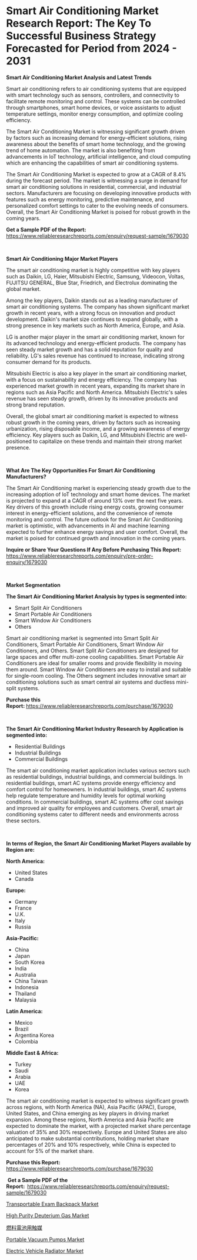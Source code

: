 <p><h1>Smart Air Conditioning Market Research Report: The Key To Successful Business Strategy Forecasted for Period from 2024 - 2031</h1></p><p><strong>Smart Air Conditioning Market Analysis and Latest Trends</strong></p>
<p><p>Smart air conditioning refers to air conditioning systems that are equipped with smart technology such as sensors, controllers, and connectivity to facilitate remote monitoring and control. These systems can be controlled through smartphones, smart home devices, or voice assistants to adjust temperature settings, monitor energy consumption, and optimize cooling efficiency.</p><p>The Smart Air Conditioning Market is witnessing significant growth driven by factors such as increasing demand for energy-efficient solutions, rising awareness about the benefits of smart home technology, and the growing trend of home automation. The market is also benefiting from advancements in IoT technology, artificial intelligence, and cloud computing which are enhancing the capabilities of smart air conditioning systems.</p><p>The Smart Air Conditioning Market is expected to grow at a CAGR of 8.4% during the forecast period. The market is witnessing a surge in demand for smart air conditioning solutions in residential, commercial, and industrial sectors. Manufacturers are focusing on developing innovative products with features such as energy monitoring, predictive maintenance, and personalized comfort settings to cater to the evolving needs of consumers. Overall, the Smart Air Conditioning Market is poised for robust growth in the coming years.</p></p>
<p><strong>Get a Sample PDF of the Report:&nbsp;</strong> <a href="https://www.reliableresearchreports.com/enquiry/request-sample/1679030">https://www.reliableresearchreports.com/enquiry/request-sample/1679030</a></p>
<p>&nbsp;</p>
<p><strong>Smart Air Conditioning Major Market Players</strong></p>
<p><p>The smart air conditioning market is highly competitive with key players such as Daikin, LG, Haier, Mitsubishi Electric, Samsung, Videocon, Voltas, FUJITSU GENERAL, Blue Star, Friedrich, and Electrolux dominating the global market. </p><p>Among the key players, Daikin stands out as a leading manufacturer of smart air conditioning systems. The company has shown significant market growth in recent years, with a strong focus on innovation and product development. Daikin's market size continues to expand globally, with a strong presence in key markets such as North America, Europe, and Asia.</p><p>LG is another major player in the smart air conditioning market, known for its advanced technology and energy-efficient products. The company has seen steady market growth and has a solid reputation for quality and reliability. LG's sales revenue has continued to increase, indicating strong consumer demand for its products.</p><p>Mitsubishi Electric is also a key player in the smart air conditioning market, with a focus on sustainability and energy efficiency. The company has experienced market growth in recent years, expanding its market share in regions such as Asia Pacific and North America. Mitsubishi Electric's sales revenue has seen steady growth, driven by its innovative products and strong brand reputation.</p><p>Overall, the global smart air conditioning market is expected to witness robust growth in the coming years, driven by factors such as increasing urbanization, rising disposable income, and a growing awareness of energy efficiency. Key players such as Daikin, LG, and Mitsubishi Electric are well-positioned to capitalize on these trends and maintain their strong market presence.</p></p>
<p>&nbsp;</p>
<p><strong>What Are The Key Opportunities For Smart Air Conditioning Manufacturers?</strong></p>
<p><p>The Smart Air Conditioning market is experiencing steady growth due to the increasing adoption of IoT technology and smart home devices. The market is projected to expand at a CAGR of around 13% over the next five years. Key drivers of this growth include rising energy costs, growing consumer interest in energy-efficient solutions, and the convenience of remote monitoring and control. The future outlook for the Smart Air Conditioning market is optimistic, with advancements in AI and machine learning expected to further enhance energy savings and user comfort. Overall, the market is poised for continued growth and innovation in the coming years.</p></p>
<p><strong>Inquire or Share Your Questions If Any Before Purchasing This Report:</strong> <a href="https://www.reliableresearchreports.com/enquiry/pre-order-enquiry/1679030">https://www.reliableresearchreports.com/enquiry/pre-order-enquiry/1679030</a></p>
<p>&nbsp;</p>
<p><strong>Market Segmentation</strong></p>
<p><strong>The Smart Air Conditioning Market Analysis by types is segmented into:</strong></p>
<p><ul><li>Smart Split Air Conditioners</li><li>Smart Portable Air Conditioners</li><li>Smart Window Air Conditioners</li><li>Others</li></ul></p>
<p><p>Smart air conditioning market is segmented into Smart Split Air Conditioners, Smart Portable Air Conditioners, Smart Window Air Conditioners, and Others. Smart Split Air Conditioners are designed for large spaces and offer multi-zone cooling capabilities. Smart Portable Air Conditioners are ideal for smaller rooms and provide flexibility in moving them around. Smart Window Air Conditioners are easy to install and suitable for single-room cooling. The Others segment includes innovative smart air conditioning solutions such as smart central air systems and ductless mini-split systems.</p></p>
<p><strong>Purchase this Report:&nbsp;</strong><a href="https://www.reliableresearchreports.com/purchase/1679030">https://www.reliableresearchreports.com/purchase/1679030</a></p>
<p>&nbsp;</p>
<p><strong>The Smart Air Conditioning Market Industry Research by Application is segmented into:</strong></p>
<p><ul><li>Residential Buildings</li><li>Industrial Buildings</li><li>Commercial Buildings</li></ul></p>
<p><p>The smart air conditioning market application includes various sectors such as residential buildings, industrial buildings, and commercial buildings. In residential buildings, smart AC systems provide energy efficiency and comfort control for homeowners. In industrial buildings, smart AC systems help regulate temperature and humidity levels for optimal working conditions. In commercial buildings, smart AC systems offer cost savings and improved air quality for employees and customers. Overall, smart air conditioning systems cater to different needs and environments across these sectors.</p></p>
<p>&nbsp;</p>
<p><strong>In terms of Region, the Smart Air Conditioning Market Players available by Region are:</strong></p>
<p>
    <p> <strong> North America: </strong>
        <ul>
            <li>United States</li>
            <li>Canada</li>
        </ul>
        </p> 
    <p> <strong> Europe: </strong>
        <ul>
            <li>Germany</li>
            <li>France</li>
            <li>U.K.</li>
            <li>Italy</li>
            <li>Russia</li>
        </ul>
        </p> 
    <p> <strong> Asia-Pacific: </strong>
        <ul>
            <li>China</li>
            <li>Japan</li>
            <li>South Korea</li>
            <li>India</li>
            <li>Australia</li>
            <li>China Taiwan</li>
            <li>Indonesia</li>
            <li>Thailand</li>
            <li>Malaysia</li>
        </ul>
        </p> 
    <p> <strong> Latin America: </strong>
        <ul>
            <li>Mexico</li>
            <li>Brazil</li>
            <li>Argentina Korea</li>
            <li>Colombia</li>
        </ul>
        </p> 
    <p> <strong> Middle East & Africa: </strong>
        <ul>
            <li>Turkey</li>
            <li>Saudi</li>
            <li>Arabia</li>
            <li>UAE</li>
            <li>Korea</li>
        </ul>
    </p>
    </p>
<p><p>The smart air conditioning market is expected to witness significant growth across regions, with North America (NA), Asia Pacific (APAC), Europe, United States, and China emerging as key players in driving market expansion. Among these regions, North America and Asia Pacific are expected to dominate the market, with a projected market share percentage valuation of 35% and 30% respectively. Europe and United States are also anticipated to make substantial contributions, holding market share percentages of 20% and 10% respectively, while China is expected to account for 5% of the market share.</p></p>
<p><strong>Purchase this Report: </strong><a href="https://www.reliableresearchreports.com/purchase/1679030">https://www.reliableresearchreports.com/purchase/1679030</a></p>
<p>&nbsp;<strong>Get a Sample PDF of the Report:&nbsp;&nbsp;</strong><a href="https://www.reliableresearchreports.com/enquiry/request-sample/1679030">https://www.reliableresearchreports.com/enquiry/request-sample/1679030</a></p>
<p><strong></strong></p>
<p><p><a href="https://issuu.com/reportprime-2/docs/transportable-exam-backpack-market-size-2030.pptx">Transportable Exam Backpack Market</a></p><p><a href="https://issuu.com/reportprime-2/docs/high-purity-deuterium-gas-market-size-2030.pptx">High Purity Deuterium Gas Market</a></p><p><a href="https://github.com/ycmtqqhvk3273/Market-Research-Report-List-1/blob/main/67092333536.md">燃料電池用触媒</a></p><p><a href="https://view.publitas.com/reportprime-1/portable-vacuum-pumps-market-size-2024-2031-global-industrial-analysis-key-geographical-regions-market-share-top-key-players-product-types-and-forecast-research-report/">Portable Vacuum Pumps Market</a></p><p><a href="https://pretty-mail-caf.notion.site/Global-Electric-Vehicle-Radiator-Market-Size-and-Market-Trends-Insights-and-Projections-from-2024-t-0bd0fc95525142f381323a1655497f99">Electric Vehicle Radiator Market</a></p></p>